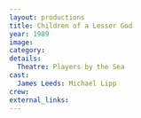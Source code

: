 ```yaml
---
layout: productions
title: Children of a Lesser God
year: 1989
image:
category:
details:
  Theatre: Players by the Sea
cast:
  James Leeds: Michael Lipp
crew:
external_links:
---
```

